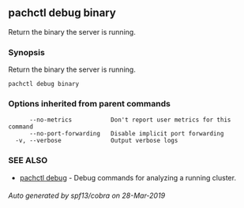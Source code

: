 ## pachctl debug binary

Return the binary the server is running.

### Synopsis


Return the binary the server is running.

```
pachctl debug binary
```

### Options inherited from parent commands

```
      --no-metrics           Don't report user metrics for this command
      --no-port-forwarding   Disable implicit port forwarding
  -v, --verbose              Output verbose logs
```

### SEE ALSO
* [pachctl debug](pachctl_debug.md)	 - Debug commands for analyzing a running cluster.

###### Auto generated by spf13/cobra on 28-Mar-2019
